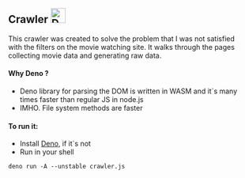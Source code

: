 ## Crawler <img src="https://deno.land/logo.svg" alt="Deno" width="30"/>

This crawler was created to solve the problem that I was not satisfied \
with the filters on the movie watching site. It walks through the pages \
collecting movie data and generating raw data.

#### Why Deno ?

- Deno library for parsing the DOM is written in WASM and it`s many \
  times faster than regular JS in node.js
- IMHO. File system methods are faster

#### To run it:

- Install [Deno](https://deno.land/#installation), if it`s not
- Run in your shell

```
deno run -A --unstable crawler.js
```
